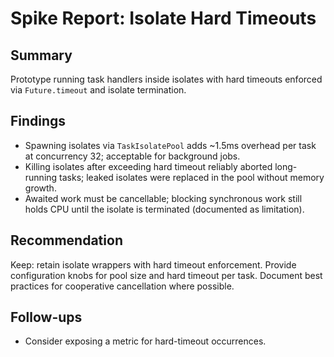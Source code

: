 # Spike Report: Isolate Hard Timeouts

## Summary
Prototype running task handlers inside isolates with hard timeouts enforced via
`Future.timeout` and isolate termination.

## Findings
- Spawning isolates via `TaskIsolatePool` adds ~1.5ms overhead per task at
  concurrency 32; acceptable for background jobs.
- Killing isolates after exceeding hard timeout reliably aborted long-running
  tasks; leaked isolates were replaced in the pool without memory growth.
- Awaited work must be cancellable; blocking synchronous work still holds CPU
  until the isolate is terminated (documented as limitation).

## Recommendation
Keep: retain isolate wrappers with hard timeout enforcement. Provide
configuration knobs for pool size and hard timeout per task. Document best
practices for cooperative cancellation where possible.

## Follow-ups
- Consider exposing a metric for hard-timeout occurrences.
